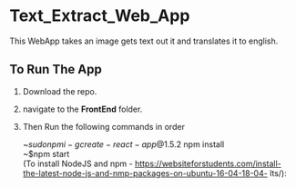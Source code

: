 # Text_Extract_Web_App
This WebApp takes an image gets text out it and translates it to english.   
## To Run The App  
1) Download the repo.
2) navigate to the **FrontEnd** folder.
3) Then Run the following commands in order 
   
   ~$sudo npm i -g create-react-app@1.5.2  
   ~$npm install  
   ~$npm start  
  (To install NodeJS and npm - https://websiteforstudents.com/install-the-latest-node-js-and-nmp-packages-on-ubuntu-16-04-18-04-    lts/): 
